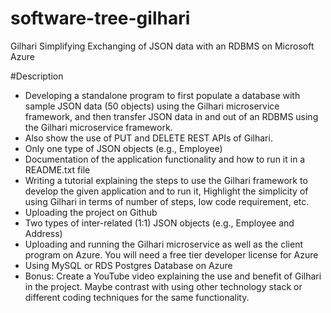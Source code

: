 # software-tree-gilhari
Gilhari Simplifying Exchanging of JSON data with an RDBMS on Microsoft Azure

#Description
-  Developing a standalone program to first populate a database with sample JSON data (50 objects) using the Gilhari microservice framework, and then transfer JSON data in and out of an RDBMS using the Gilhari microservice framework.
-  Also show the use of PUT and DELETE REST APIs of Gilhari.
-  Only one type of JSON objects (e.g., Employee)
-  Documentation of the application functionality and how to run it in a README.txt file
-  Writing a tutorial explaining the steps to use the Gilhari framework to develop the given application and to run it, Highlight the simplicity of using Gilhari in terms of number of steps, low code requirement, etc.
-  Uploading the project on Github
- Two types of inter-related (1:1) JSON objects (e.g., Employee and Address)
-  Uploading and running the Gilhari microservice as well as the client program on  Azure. You will need a free tier developer license for Azure
-  Using MySQL or RDS Postgres Database on Azure
- Bonus: Create a YouTube video explaining the use and benefit of Gilhari in the project. Maybe contrast with using other technology      stack or different coding techniques for the same functionality.
